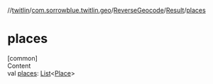 //[twitlin](../../../index.md)/[com.sorrowblue.twitlin.geo](../../index.md)/[ReverseGeocode](../index.md)/[Result](index.md)/[places](places.md)



# places  
[common]  
Content  
val [places](places.md): [List](https://kotlinlang.org/api/latest/jvm/stdlib/kotlin.collections/-list/index.html)<[Place](../../../com.sorrowblue.twitlin.objects/-place/index.md)>  



